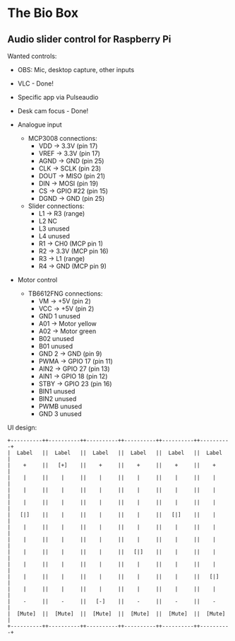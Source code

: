 # The Bio Box

## Audio slider control for Raspberry Pi

Wanted controls:

- OBS: Mic, desktop capture, other inputs
- VLC - Done!
- Specific app via Pulseaudio
- Desk cam focus - Done!

- Analogue input
	- MCP3008 connections:
		- VDD -> 3.3V (pin 17)
		- VREF -> 3.3V (pin 17)
		- AGND -> GND (pin 25)
		- CLK -> SCLK (pin 23)
		- DOUT -> MISO (pin 21)
		- DIN -> MOSI (pin 19)
		- CS -> GPIO #22 (pin 15)
		- DGND -> GND (pin 25)
	- Slider connections:
		- L1 -> R3 (range)
		- L2 NC
		- L3 unused
		- L4 unused
		- R1 -> CH0 (MCP pin 1)
		- R2 -> 3.3V (MCP pin 16)
		- R3 -> L1 (range)
		- R4 -> GND (MCP pin 9)

- Motor control
	- TB6612FNG connections:
		- VM -> +5V (pin 2)
		- VCC -> +5V (pin 2)
		- GND 1 unused
		- A01 -> Motor yellow
		- A02 -> Motor green
		- B02 unused
		- B01 unused
		- GND 2 -> GND (pin 9)
		- PWMA -> GPIO 17 (pin 11)
		- AIN2 -> GPIO 27 (pin 13)
		- AIN1 -> GPIO 18 (pin 12)
		- STBY -> GPIO 23 (pin 16)
		- BIN1 unused
		- BIN2 unused
		- PWMB unused
		- GND 3 unused

UI design:

```
+----------++----------++----------++----------++----------++----------+
|  Label   ||  Label   ||  Label   ||  Label   ||  Label   ||  Label   |
|    +     ||   [+]    ||    +     ||    +     ||    +     ||    +     |
|    |     ||    |     ||    |     ||    |     ||    |     ||    |     |
|    |     ||    |     ||    |     ||    |     ||    |     ||    |     |
|    |     ||    |     ||    |     ||    |     ||    |     ||    |     |
|   [|]    ||    |     ||    |     ||    |     ||   [|]    ||    |     |
|    |     ||    |     ||    |     ||    |     ||    |     ||    |     |
|    |     ||    |     ||    |     ||    |     ||    |     ||    |     |
|    |     ||    |     ||    |     ||   [|]    ||    |     ||    |     |
|    |     ||    |     ||    |     ||    |     ||    |     ||    |     |
|    |     ||    |     ||    |     ||    |     ||    |     ||   [|]    |
|    |     ||    |     ||    |     ||    |     ||    |     ||    |     |
|    -     ||    -     ||   [-]    ||    -     ||    -     ||    -     |
|  [Mute]  ||  [Mute]  ||  [Mute]  ||  [Mute]  ||  [Mute]  ||  [Mute]  |
+----------++----------++----------++----------++----------++----------+
```
